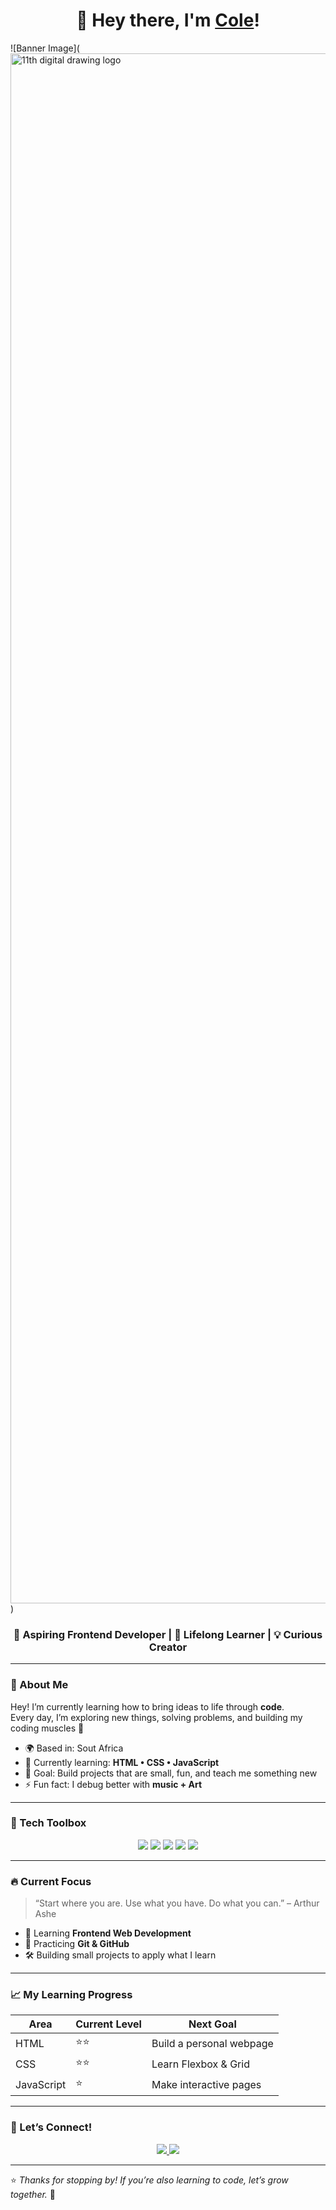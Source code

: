 <h1 align="center">👋 Hey there, I'm <a href="#">Cole</a>!</h1> ![Banner Image](<img width="2480" height="2480" alt="11th digital drawing logo" src="https://github.com/user-attachments/assets/b809870b-7c8a-4796-a158-77f6fb98fef7" />
)
<h3 align="center">🚀 Aspiring Frontend Developer | 🌱 Lifelong Learner | 💡 Curious Creator</h3>

---

### 🧠 About Me
Hey! I’m currently learning how to bring ideas to life through **code**.  
Every day, I’m exploring new things, solving problems, and building my coding muscles 💪  

- 🌍 Based in: Sout Africa
- 🧩 Currently learning: **HTML • CSS • JavaScript**  
- 🎯 Goal: Build projects that are small, fun, and teach me something new  
- ⚡ Fun fact: I debug better with **music + Art**

---

### 🧰 Tech Toolbox

<p align="center">
  <img src="https://img.shields.io/badge/Code-HTML5-orange?style=for-the-badge&logo=html5" />
  <img src="https://img.shields.io/badge/Code-CSS3-blue?style=for-the-badge&logo=css3" />
  <img src="https://img.shields.io/badge/Code-JavaScript-yellow?style=for-the-badge&logo=javascript" />
  <img src="https://img.shields.io/badge/Tools-VS%20Code-007ACC?style=for-the-badge&logo=visualstudiocode" />
  <img src="https://img.shields.io/badge/Tools-GitHub-181717?style=for-the-badge&logo=github" />
</p>

---

### 🔥 Current Focus
> “Start where you are. Use what you have. Do what you can.” – Arthur Ashe  

- 🌱 Learning **Frontend Web Development**  
- 🧩 Practicing **Git & GitHub**  
- 🛠️ Building small projects to apply what I learn  

---

### 📈 My Learning Progress
| Area | Current Level | Next Goal |
|------|----------------|------------|
| HTML | ⭐⭐ | Build a personal webpage |
| CSS | ⭐⭐ | Learn Flexbox & Grid |
| JavaScript | ⭐ | Make interactive pages |

---

### 🤝 Let’s Connect!

<p align="center">
  <a href="//linkedin.com/in/cole-yung-063587369">
    <img src="https://img.shields.io/badge/LinkedIn-Connect-blue?style=for-the-badge&logo=linkedin" />
  </a>
  <a href="mailto:utsukushiotaku17@gmail.com">
    <img src="https://img.shields.io/badge/Email-Say%20Hi!-lightgrey?style=for-the-badge&logo=gmail" />
  </a>
</p>

---

⭐️ *Thanks for stopping by! If you’re also learning to code, let’s grow together.* 🌱
